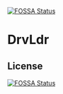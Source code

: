 [![FOSSA Status](https://app.fossa.com/api/projects/git%2Bgithub.com%2Fdidntchooseaname%2FDrvLdr.svg?type=shield)](https://app.fossa.com/projects/git%2Bgithub.com%2Fdidntchooseaname%2FDrvLdr?ref=badge_shield)

# DrvLdr

## License
[![FOSSA Status](https://app.fossa.com/api/projects/git%2Bgithub.com%2Fdidntchooseaname%2FDrvLdr.svg?type=large)](https://app.fossa.com/projects/git%2Bgithub.com%2Fdidntchooseaname%2FDrvLdr?ref=badge_large)